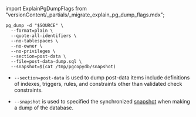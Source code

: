 import ExplainPgDumpFlags from "versionContent/_partials/_migrate_explain_pg_dump_flags.mdx";

```shell
pg_dump -d "$SOURCE" \
  --format=plain \
  --quote-all-identifiers \
  --no-tablespaces \
  --no-owner \
  --no-privileges \
  --section=post-data \
  --file=post-data-dump.sql \
  --snapshot=$(cat /tmp/pgcopydb/snapshot)
```

- `--section=post-data` is used to dump post-data items include definitions of
   indexes, triggers, rules, and constraints other than validated check
   constraints.

- `--snapshot` is used to specified the synchronized [snapshot][snapshot] when
  making a dump of the database.

<ExplainPgDumpFlags />

[snapshot]: https://www.postgresql.org/docs/current/functions-admin.html#FUNCTIONS-SNAPSHOT-SYNCHRONIZATION
